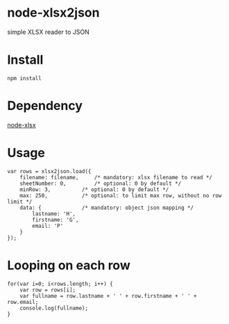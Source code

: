 node-xlsx2json
=========

simple XLSX reader to JSON

Install
=======
```
npm install
```

Dependency
==========
[node-xlsx](https://github.com/mgcrea/node-xlsx)

Usage
=====
```
var rows = xlsx2json.load({
	filename: filename,		/* mandatory: xlsx filename to read */
	sheetNumber: 0,			/* optional: 0 by default */
	minRow: 3,			/* optional: 0 by default */
	max: 250,  			/* optional: to limit max row, without no row limit */
	data: {				/* mandatory: object json mapping */
		lastname: 'H',	
		firstname: 'G',
		email: 'P'
	}
});
```

Looping on each row
===================
```
for(var i=0; i<rows.length; i++) {
	var row = rows[i];
	var fullname = row.lastname + ' ' + row.firstname + ' ' + row.email;
	console.log(fullname);
}
```
